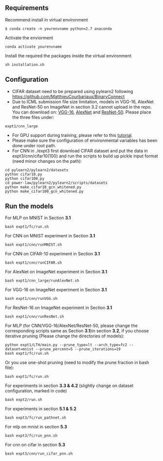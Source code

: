 ## Requirements
Recommend install in virtual environment
```
$ conda create -n yourenvname python=2.7 anaconda
```

Activate the enviorment
```
conda activate yourenvname
```
Install the required the packages inside the virtual environment
```
sh installation.sh
```

## Configuration
- CIFAR dataset need to be prepared using pylearn2 following https://github.com/MatthieuCourbariaux/BinaryConnect
- Due to ICML submission file size limitation, models in VGG-16, AlexNet and ResNet-50 on ImageNet in section 3.2 cannot upload in the repo. You can download on: [VGG-16](https://onedrive.live.com/?cid=761731c648d29f43&id=761731C648D29F43%21111&authkey=!AEWctt6d3NFNz3g), [AlexNet](http://dl.caffe.berkeleyvision.org/bvlc_alexnet.caffemodel) and [ResNet-50](https://onedrive.live.com/?cid=761731c648d29f43&id=761731C648D29F43%21113&authkey=!ACrUOTES_OAP8f8). Please place the three files under:
```
expt1/cnn_large
```
- For GPU support during training, please refer to this [tutorial](https://lasagne.readthedocs.io/en/latest/user/installation.html#cuda).
- Please make sure the configuration of environmental variables has been done under root path.  
- For CNN in ./expt3 first download CIFAR dataset and put the data in expt3/cnn/cifar10(100) and run the scripts to build up pickle input format (need minor changes on the path):
```
cd pylearn2/pylearn2/datasets
python cifar10.py
python cifar100.py
cd power-law/pylearn2/pylearn2/scripts/datasets
python make_cifar10_gcn_whitened.py
python make_cifar100_gcn_whitened.py
```
## Run the models

For MLP on MNIST in Section **3.1**

```
bash expt1/fc/run.sh
```

For CNN on MNIST experiment in Section **3.1**

```
bash expt1/cnn/runMNIST.sh
```
For CNN on CIFAR-10 experiment in Section **3.1**

```
bash expt1/cnn/runCIFAR.sh
```

For AlexNet on ImageNet experiment in Section **3.1**

```
bash expt1/cnn_large/runAlexNet.sh
```

For VGG-16 on ImageNet experiment in Section **3.1**

```
bash expt1/cnn/runVGG.sh
```

For ResNet-16 on ImageNet experiment in Section **3.1**

```
bash expt1/cnn/runResNet.sh
```
For MLP (for CNN/VGG-16/AlexNet/ResNet-50, please change the corresponding scripts same as Section **3.1**)in section **3.2**, if you choose iterative pruning (Please change the directories of models):

```
python expt1/LTH/main.py --prune_type=lt --arch_type=fc2 --dataset=mnist --prune_percent=5 --prune_iterations=19
bash expt1/fc/run.sh
```
Or you use one-shot pruning (need to modify the prune fraction in bash file):
```
bash expt1/fc/run.sh
```

For experiments in section **3.3 & 4.2** (slightly change on dataset configuration, marked in code)

```
bash expt2/run.sh
```

For experiments in section **5.1 & 5.2**

```
bash expt3/fc/run_pathnet.sh
```

For mlp on mnist in section **5.3**

```
bash expt3/fc/run_pnn.sh
```

For cnn on cifar in section **5.3**
```
bash expt3/cnn/run_cifar_pnn.sh
```



